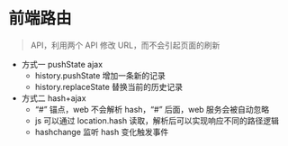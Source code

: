 # 前端路由

> API，利用两个 API 修改 URL，而不会引起页面的刷新

- 方式一 pushState ajax
  - history.pushState 增加一条新的记录
  - history.replaceState 替换当前的历史记录
- 方式二 hash+ajax
  - “#” 锚点，web 不会解析 hash，“#” 后面，web 服务会被自动忽略
  - js 可以通过 location.hash 读取，解析后可以实现响应不同的路径逻辑
  - hashchange 监听 hash 变化触发事件
